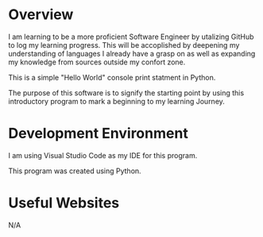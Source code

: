 # Overview

I am learning to be a more proficient Software Engineer by utalizing GitHub to log my learning progress. This will be accoplished by deepening my understanding of languages I already have a grasp on as well as expanding my knowledge from sources outside my confort zone.

This is a simple "Hello World" console print statment in Python.

The purpose of this software is to signify the starting point by using this introductory program to mark a beginning to my learning Journey. 

# Development Environment

I am using Visual Studio Code as my IDE for this program.

This program was created using Python.

# Useful Websites

N/A
